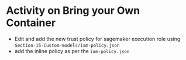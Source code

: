 # Activity on Bring your Own Container

- Edit and add the new trust policy for sagemaker execution role using `Section-15-Custom-models/iam-policy.json`
- add the inline policy as per the `iam-policy.json`